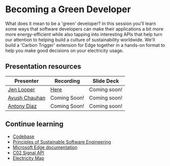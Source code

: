 # Becoming a Green Developer

What does it mean to be a 'green' developer? In this session you'll learn some ways that software developers can make their applications a bit more more energy-efficient while also tapping into interesting APIs that help turn our attention to helping build a culture of sustainability worldwide. We'll build a 'Carbon Trigger' extension for Edge together in a hands-on format to help you make good decisions on your electricity usage.

## Presentation resources

| Presenter | Recording | Slide Deck |
| - | - | - |
| [Jen Looper](https://twitter.com/jenlooper) | [Here](https://myignite.microsoft.com/sessions/e688fdbe-73d6-45d9-bf8b-f7033b2741ab) | Coming soon! |
| [Ayush Chauhan](https://twitter.com/heyayushh) | Coming Soon! | Coming soon! |
| [Antony Diaz](https://twitter.com/AntonyDiS) | Coming Soon! | Coming soon! |

## Continue learning

- [Codebase](https://github.com/jlooper/carbon-trigger-extension)
- [Principles of Sustainable Software Engineering](https://principles.green/)
- [Microsoft Edge documentation](https://docs.microsoft.com/microsoft-edge/?WT.mc_id=ignite2020-github-jelooper&WT.mc_id=ignite2020_techseries)
- [C02 Signal API](https://www.co2signal.com/)
- [Electricity Map](https://www.electricitymap.org/map)
